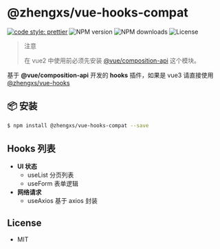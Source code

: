 # @zhengxs/vue-hooks-compat

[![code style: prettier](https://img.shields.io/badge/code_style-prettier-ff69b4.svg?style=flat-square)](https://github.com/prettier/prettier)
![NPM version](https://img.shields.io/npm/v/@zhengxs/vue-hooks-compat.svg?style=flat)
![NPM downloads](https://img.shields.io/npm/dm/@zhengxs/vue-hooks-compat.svg?style=flat)
![License](https://img.shields.io/npm/l/@zhengxs/vue-hooks-compat.svg?style=flat-square)

> 注意
>
> 在 vue2 中使用前必须先安装 [@vue/composition-api](https://www.npmjs.com/package/@vue/composition-api) 这个模块。

基于 **@vue/composition-api** 开发的 **hooks** 插件，如果是 vue3 请直接使用 [@zhengxs/vue-hooks](https://www.npmjs.com/package/@zhengxs/vue-hooks)


## 📦 安装

```bash
$ npm install @zhengxs/vue-hooks-compat --save
```

## Hooks 列表

- **UI 状态**
  - useList 分页列表
  - useForm 表单逻辑
- **网络请求**
  - useAxios 基于 axios 封装

## License

* MIT
